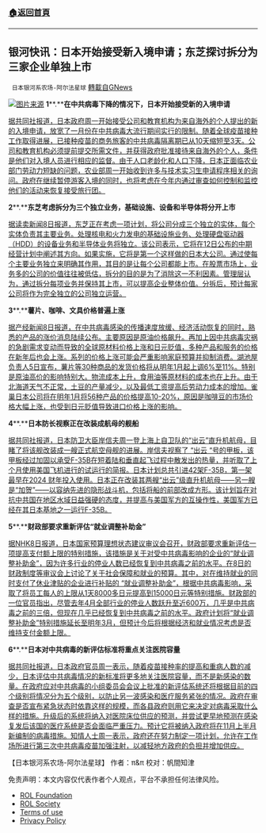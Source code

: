 ###  [:house:返回首頁](https://github.com/ourhimalayas/txt)
---


## 银河快讯：日本开始接受新入境申请；东芝探讨拆分为三家企业单独上市
` 日本银河系农场-阿尔法星球` [轉載自GNews](https://gnews.org/zh-hans/1651170/)

![](https://assets.gnews.org/wp-content/uploads/2021/11/000129541_piclink.jpeg)[图片来源](http://www.ftchinese.com/)
**1****.****在中共病毒下降的情况下，日本开始接受新的入境申请**

[据共同社报道，日本政府周一开始接受公司和教育机构为来自海外的个人提出的新的入境申请，放宽了一月份在中共病毒大流行期间实行的限制。随着全球疫苗接种工作取得进展，已接种疫苗的商务旅客的中共病毒隔离期已从10天缩短至3天。公司和教育机构必须提前提交所需文件，并获得政府批准接待来自海外的个人，条件是他们对入境人员进行相应的监督。由于人口老龄化和人口下降，日本正面临农业部门劳动力短缺的问题，农业部周一开始收到许多与技术实习生申请程序相关的询问。政府在继续暂停游客入境的同时，也将考虑在今年内通过审查如何控制和监控他们的活动来恢复接受旅行团。](https://english.kyodonews.net/news/2021/11/4ddc6a10e923-japan-starts-accepting-requests-for-eased-covid-quarantine-rule.html)

**2****.****东芝考虑拆分为三个独立业务，基础设施、设备和半导体将分开上市**

[据读卖新闻8日报道，东芝正在考虑一项计划，将公司分成三个独立的实体，每个实体负责其主要业务。处理核电和火力发电的基础设施业务、处理硬盘驱动器（HDD）的设备业务和半导体业务将独立。该公司表示，它将在12日公布的中期经营计划中阐述其方向。如果实施，它将是第一个这样做的日本大公司。通过使每个主要业务独立来明确其作用，其目的是让每个公司都能上市。在股票市场上，业务多的公司的价值往往被低估，拆分的目的是为了消除这一不利因素。管理层认为，通过拆分每项业务并保持其上市，可以提高企业整体价值。分拆后，预计每家公司将作为完全独立的公司独立运营。](https://news.yahoo.co.jp/articles/fcc407aa26d08c2a1b49d3a2182b140d5f829c06)

**3****.****薯片、咖啡、文具价格普遍上涨**

[据产经新闻8日报道，在中共病毒感染的传播速度放缓、经济活动恢复的同时，熟悉的产品的涨价消息陆续公布。主要原因是原油价格飙升。再加上因中共病毒灾祸的急剧需求变动而导致的全球原材料价格上涨和日元贬值，多种产品和服务的价格在新年后也会上涨。系列的价格上涨可能会严重影响家庭预算并抑制消费。湖池屋负责人5日宣布，薯片等30种商品的发货价格将从明年1月起上调6%至11%。特别是原油高价的影响特别大。物流成本上升，食用油等原材料的成本也在上升。由于北海道天气不正常，土豆的产量减少，以及最低工资提高后劳动力成本的增加。雀巢日本公司将在明年1月将56种产品的价格提高10-20%，原因是咖啡豆的市场价格大幅上涨，也受到日元贬值导致进口价格上涨的影响。](https://news.yahoo.co.jp/articles/d75296f512f31985d3759e27ecd6bc37fb83f78d)

**4****.****日本防长视察正在改装成航母的舰船**

[据共同社报道，日本防卫大臣岸信夫周一登上海上自卫队的“出云”直升机航母，目睹了将该舰改装成一艘正式航空母舰的进展。岸信夫视察了 “出云 “号的甲板，该甲板经过加固以承受F-35B在短着陆和垂直起飞过程中散发出的热量，并听取了上个月使用美国飞机进行的试运行的简报。日本计划总共引进42架F-35B，第一架最早在2024 财年投入使用。日本正在改装其两艘“出云”级直升机航母——另一艘是“加贺”——以容纳先进的隐形战斗机，包括将船的前部改成方形。该计划旨在对抗中共国在地区水域日益强硬的态度，并提高与美国军方的互操作性，美国军方已经在其日本基地之一运行F-35B。](https://english.kyodonews.net/news/2021/11/9d24b61ee83e-japan-defense-chief-visits-ship-being-remodeled-into-aircraft-carrier.html)

**5****.****财政部要求重新评估“就业调整补助金”**

[据NHK8日报道，日本国家预算理想状态建议审议会召开，财政部要求重新评估一项提高支付额上限的特别措施，该措施是关于对受中共病毒影响的企业的“就业调整补助金”，因为许多行业的停业人数已经恢复到中共病毒之前的水平。在8日的财政制度等审议会上讨论了关于社会保障和就业的预算。其中，对在维持就业的同时支付了休业津贴的企业进行补贴的 “就业调整补助金”，根据中共病毒影响，采取了将员工每人的上限从1天8000多日元提高到15000日元等特别措施。财政部的一位官员指出，尽管去年4月全部行业的停业人数跃升至近600万，几乎是中共病毒之前的三倍，但现在几乎已经恢复到中共病毒之前的水平。政府计划将“就业调整补助金”特别措施延长至明年3月，但预计今后将根据经济和就业情况考虑是否维持支付金额上限。](https://www3.nhk.or.jp/news/html/20211108/k10013339141000.html?utm_int=news-business_contents_news-main_003)

**6****.****日本对中共病毒的新评估标准将重点关注医院容量**

[据共同社报道，日本政府官员周一表示，随着疫苗接种率的提高和重病人数的减少，日本评估中共病毒情况的新标准将更多地关注医院容量，而不是新感染的数量。在政府应对中共病毒的小组委员会会议上批准的新评估系统还将根据目前的四个级别将情况分为五个级别，以防止另一波感染和医疗服务紧张的情况。政府在审查是否宣布紧急状态时依靠这样的规模，而各县政府则用它来决定对病毒采取什么样的措施。升级后的系统将纳入对医院床位供应的预测，并尝试更早地预测在感染复发后该国的医疗系统是否会面临严重压力。预计它将被纳入政府将在11月上半月新编制的病毒措施。知情人士周一表示，政府还在努力制定一项计划，允许在工作场所进行第三次中共病毒疫苗加强注射，以减轻地方政府的负担并增加供应。](https://english.kyodonews.net/news/2021/11/f38667ff4ee7-japan-to-revise-covid-assessment-criteria-as-inoculations-progress.html)

【日本银河系农场-阿尔法星球】
作者：π&π
校对：帆間知津

 

免责声明：本文内容仅代表作者个人观点，平台不承担任何法律风险。

- [ROL Foundation](https://rolfoundation.org/)
- [ROL Society](https://rolsociety.org/)
- [Terms of use](https://gnews.org/terms-of-use-3/)
- [Privacy Policy](https://gnews.org/privacy-policy/)
